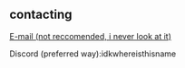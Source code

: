 contacting
--------------
[E-mail (not reccomended, i never look at it)](mailto:hellothisisuport77967966868@gmail.com)

Discord (preferred way):idkwhereisthisname
